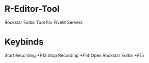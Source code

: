 # R-Editor-Tool
Rockstar Editor Tool For FiveM Servers

# Keybinds
Start Recording *F13
Stop Recording *F14
Open Rockstar Editor *F15
